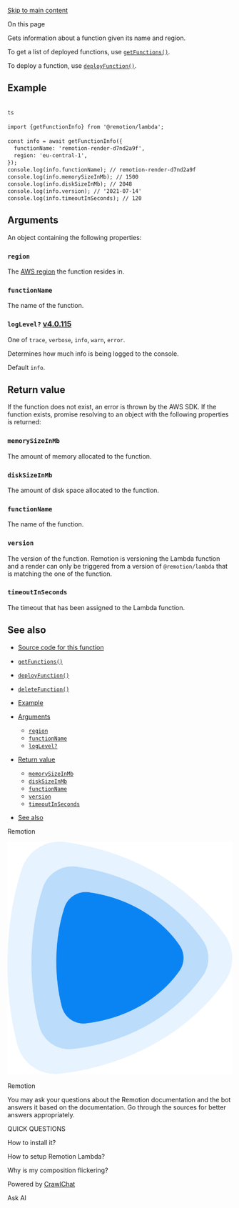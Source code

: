 [Skip to main content](https://www.remotion.dev/docs/lambda/getfunctioninfo#__docusaurus_skipToContent_fallback)

On this page

Gets information about a function given its name and region.

To get a list of deployed functions, use [`getFunctions()`](https://www.remotion.dev/docs/lambda/getfunctions).

To deploy a function, use [`deployFunction()`](https://www.remotion.dev/docs/lambda/deployfunction).

## Example [​](https://www.remotion.dev/docs/lambda/getfunctioninfo\#example "Direct link to Example")

```

ts

import {getFunctionInfo} from '@remotion/lambda';

const info = await getFunctionInfo({
  functionName: 'remotion-render-d7nd2a9f',
  region: 'eu-central-1',
});
console.log(info.functionName); // remotion-render-d7nd2a9f
console.log(info.memorySizeInMb); // 1500
console.log(info.diskSizeInMb); // 2048
console.log(info.version); // '2021-07-14'
console.log(info.timeoutInSeconds); // 120
```

## Arguments [​](https://www.remotion.dev/docs/lambda/getfunctioninfo\#arguments "Direct link to Arguments")

An object containing the following properties:

### `region` [​](https://www.remotion.dev/docs/lambda/getfunctioninfo\#region "Direct link to region")

The [AWS region](https://www.remotion.dev/docs/lambda/region-selection) the function resides in.

### `functionName` [​](https://www.remotion.dev/docs/lambda/getfunctioninfo\#functionname "Direct link to functionname")

The name of the function.

### `logLevel?` [v4.0.115](https://github.com/remotion-dev/remotion/releases/v4.0.115) [​](https://www.remotion.dev/docs/lambda/getfunctioninfo\#loglevel "Direct link to loglevel")

One of `trace`, `verbose`, `info`, `warn`, `error`.

Determines how much info is being logged to the console.

Default `info`.

## Return value [​](https://www.remotion.dev/docs/lambda/getfunctioninfo\#return-value "Direct link to Return value")

If the function does not exist, an error is thrown by the AWS SDK.
If the function exists, promise resolving to an object with the following properties is returned:

### `memorySizeInMb` [​](https://www.remotion.dev/docs/lambda/getfunctioninfo\#memorysizeinmb "Direct link to memorysizeinmb")

The amount of memory allocated to the function.

### `diskSizeInMb` [​](https://www.remotion.dev/docs/lambda/getfunctioninfo\#disksizeinmb "Direct link to disksizeinmb")

The amount of disk space allocated to the function.

### `functionName` [​](https://www.remotion.dev/docs/lambda/getfunctioninfo\#functionname-1 "Direct link to functionname-1")

The name of the function.

### `version` [​](https://www.remotion.dev/docs/lambda/getfunctioninfo\#version "Direct link to version")

The version of the function. Remotion is versioning the Lambda function and a render can only be triggered from a version of `@remotion/lambda` that is matching the one of the function.

### `timeoutInSeconds` [​](https://www.remotion.dev/docs/lambda/getfunctioninfo\#timeoutinseconds "Direct link to timeoutinseconds")

The timeout that has been assigned to the Lambda function.

## See also [​](https://www.remotion.dev/docs/lambda/getfunctioninfo\#see-also "Direct link to See also")

- [Source code for this function](https://github.com/remotion-dev/remotion/blob/main/packages/lambda/src/api/get-function-info.ts)
- [`getFunctions()`](https://www.remotion.dev/docs/lambda/getfunctions)
- [`deployFunction()`](https://www.remotion.dev/docs/lambda/deployfunction)
- [`deleteFunction()`](https://www.remotion.dev/docs/lambda/deletefunction)

- [Example](https://www.remotion.dev/docs/lambda/getfunctioninfo#example)
- [Arguments](https://www.remotion.dev/docs/lambda/getfunctioninfo#arguments)
  - [`region`](https://www.remotion.dev/docs/lambda/getfunctioninfo#region)
  - [`functionName`](https://www.remotion.dev/docs/lambda/getfunctioninfo#functionname)
  - [`logLevel?`](https://www.remotion.dev/docs/lambda/getfunctioninfo#loglevel)
- [Return value](https://www.remotion.dev/docs/lambda/getfunctioninfo#return-value)
  - [`memorySizeInMb`](https://www.remotion.dev/docs/lambda/getfunctioninfo#memorysizeinmb)
  - [`diskSizeInMb`](https://www.remotion.dev/docs/lambda/getfunctioninfo#disksizeinmb)
  - [`functionName`](https://www.remotion.dev/docs/lambda/getfunctioninfo#functionname-1)
  - [`version`](https://www.remotion.dev/docs/lambda/getfunctioninfo#version)
  - [`timeoutInSeconds`](https://www.remotion.dev/docs/lambda/getfunctioninfo#timeoutinseconds)
- [See also](https://www.remotion.dev/docs/lambda/getfunctioninfo#see-also)

Remotion

![Logo](https://raw.githubusercontent.com/remotion-dev/brand/refs/heads/main/logo.svg)

Remotion

You may ask your questions about the Remotion documentation and the bot answers it based on the documentation. Go through the sources for better answers appropriately.

QUICK QUESTIONS

How to install it?

How to setup Remotion Lambda?

Why is my composition flickering?

Powered by [CrawlChat](https://crawlchat.app/?ref=powered-by-remotion)

Ask AI